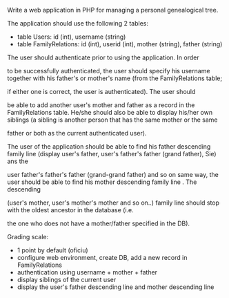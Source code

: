 Write a web application in PHP for managing a personal genealogical tree.

The application should use the following 2 tables:
- table Users: id (int), username (string)
- table FamilyRelations: id (int), userid (int), mother (string), father (string)

The user should authenticate prior to using the application. In order

to be successfully authenticated, the user should specify his username
together with his father's or mother's name (from the FamilyRelations table;

if either one is correct, the user is authenticated). The user should

be able to add another user's mother and father as a record in the
FamilyRelations table. He/she should also be able to display his/her own
siblings (a sibling is another person that has the same mother or the same

father or both as the current authenticated user).

The user of the application should be able to find his father descending
family line (display user's father, user's father's father (grand father),
Sie) ans the

user father's father's father (grand-grand father) and so on
same way, the user should be able to find his mother descending family line
. The descending

(user's mother, user's mother's mother and so on..)
family line should stop with the oldest ancestor in the database (i.e.

the one who does not have a mother/father specified in the DB).

Grading scale:
- 1 point by default (oficiu)
- configure web environment, create DB, add a new record in FamilyRelations
- authentication using username + mother + father
- display siblings of the current user
- display the user's father descending line and mother descending line

